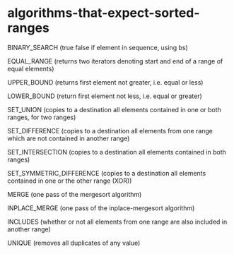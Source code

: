# algorithms-that-expect-sorted-ranges

BINARY_SEARCH (true false if element in sequence, using bs)

EQUAL_RANGE (returns two iterators denoting start and end of a range of
equal elements)

UPPER_BOUND (returns first element not greater, i.e. equal or less)

LOWER_BOUND (return first element not less, i.e. equal or greater)

SET_UNION (copies to a destination all elements contained in one or both
ranges, for two ranges)

SET_DIFFERENCE (copies to a destination all elements from one range
which are not contained in another range)

SET_INTERSECTION (copies to a destination all elements contained in both
ranges)

SET_SYMMETRIC_DIFFERENCE (copies to a destination all elements contained
in one or the other range (XOR))

MERGE (one pass of the mergesort algorithm)

INPLACE_MERGE (one pass of the inplace-mergesort algorithm)

INCLUDES (whether or not all elements from one range are also included
in another range)

UNIQUE (removes all duplicates of any value)
